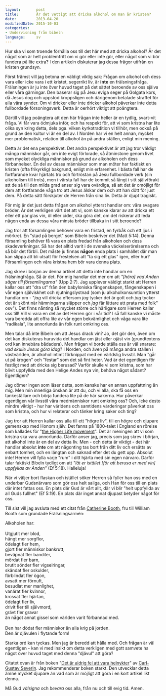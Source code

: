 ```yaml
---
layout:       post
title:        Är det vettigt att dricka alkohol om man är kristen?
date:         2013-04-20
modifiedDate: 2015-10-03
categories:
- Undervisning från bibeln
language:     sv
---
```

Hur ska vi som troende förhålla oss till det här med att dricka alkohol? Är det något som är helt problemfritt om vi gör eller inte gör, eller något som vi bör fundera på lite extra? I den artikeln diskuterar jag dessa frågor utifrån en kristen grundsyn.

Först främst vill jag betona en väldigt viktig sak: Frågan om alkohol och dess vara eller icke vara i ett kristet, segerrikt liv, är <strong>inte</strong> en frälsningsfråga. Frälsningen är ju inte över huvud taget på det sättet beroende av oss själva eller våra gärningar. Den baserar sig på Jesu eviga seger på Golgata kors, då Jesus dog och uppstod kroppsligen och därigenom betalade straffet för alla våra synder. Om vi dricker eller inte dricker alkohol påverkar inte detta fullbordade försoningsverk. Detta är oerhört viktigt att poängtera.

Därtill vill jag poängtera att den här frågan inte heller är en tydlig, svart-vit fråga. Vi får vara ödmjuka inför, och ha respekt för, att vi som kristna har lite olika syn kring detta, dels pga. vilken kyrkotradition vi tillhör, men också på grund av den kultur vi är en del av. I Norden har vi en helt annan, mycket mer problematisk, relation till alkohol än på andra ställen, enligt min mening.

Detta är det ena perspektivet. Det andra perspektivet är att jag tror väldigt många människor går, om inte evigt förlorade, så åtminstone genom livet som mycket olyckliga människor på grund av alkoholen och dess förbannelser. En del av dessa människor som man möter har faktiskt en kristen (ofta frikyrklig) bakgrund, enligt min erfarenhet. I bästa fall har de fortfarande kvar hjärtats tro och förtröstan på Jesu fullbordade verk (sin alkoholism till trots), men i värsta fall har de kommit så långt i sitt självförakt att de så till den milda grad anser sig vara ovärdiga, så att det är omöjligt för dem att fortfarande våga tro att Jesus älskar dem och att han dött för just dem. På detta sätt förskjuter de Herren från sina liv. Detta är djupt tragiskt.

För mig är det just detta frågan om alkohol ytterst handlar om: våra svagare bröder. Är det verkligen värt det att vi, som kanske klarar av att dricka ett eller ett par glas vin, öl eller cider, ska göra det, om det riskerar att leda någon enda av dessa våra minsta bröder tillbaka in i sitt beroende?

Jag tror att församlingen behöver vara en fristad, en fyrbåk och ett ljus i mörkret. En "stad på berget" som Bibeln beskriver det (Matt 5:14). Denna församling behöver få vara en plats fredad från alkoholen och dess skadeverkningar. Så har det alltid varit i de svenska väckelserörelserna och så bör det förbli. Det måste ju finnas <strong>någon</strong> enda plats i samhället där man kan slippa att bli utsatt för frestelsen att "ta sig ett glas" igen, eller hur? Församlingen och våra kristna hem bör vara denna plats.

Jag skrev i början av denna artikel att detta inte handlar om en frälsningfråga. Så är det. För mig handlar det mer om att <em>"[höra] vad Anden säger till församlingarna"</em> (Upp 2:7). Jag upplever väldigt starkt att Herren kallar oss att "dra ut" från den babyloniska fångenskapen, fångenskapen i vår egen själviskhet och njutningslystnad (som ju alkoholkonsumtion ytterst handlar om - "<em>jag</em> vill dricka eftersom <em>jag</em> tycker det är gott och <em>jag</em> tycker det är skönt när hämningarna släpper och <em>jag</em> får lättare att prata med folk" osv"). Det finns nånting så mycket större och härligare som Herren kallar oss till! Vill vi vara en del av det Herren gör i vår tid? I så fall kanske vi måste vara beredda att offra lite av vår egen bekvämlighet och våga vara lite "radikala", lite annorlunda än folk runt omkring oss.

Men talar då inte Bibeln om att Jesus drack vin? Jo, det gör den, även om det kan diskuteras huruvida det handlar om jäst eller ojäst vin (grundtextens ord kan innebära bådadera). Men frågan vi borde ställa oss är väl snarare: <em>vad skulle Jesus göra idag</em>? I Norden, och även på många andra ställen i västvärlden, är alkohol intimt förknippat med en världslig livsstil. Man "går ut på krogen" och "festar" som det så fint heter. Vad är det egentligen för festligt med att dricka sig berusad? Varför skulle vi som kristna, som har blivit uppfyllda med den Helige Andes nya vin, behöva något sådant? Egentligen?

Jag dömer ingen som läser detta, som kanske har en annan uppfattning än mig. Men min innerliga önskan är att du, och vi alla, ska få oss en tankeställare och börja fundera lite på de här sakerna. Hur påverkar egentligen vår livsstil våra medmänniskor runt omkring oss? Och, icke desto mindre viktigt - hur har världens och samtidens värderingar påverkat oss som kristna, och hur vi relaterar och tänker kring saker och ting?

Jag tror att Herren kallar oss alla till ett "högre liv", till en högre och djupare gemenskap med Honom själv. Det fanns på 1800-talet i England en rörelse som kallades för "<a href="http://en.wikipedia.org/wiki/Higher_Life_movement">the Higher Life movement</a>". Det är meningen att vi som kristna ska vara annorlunda. Därför anser jag, precis som jag skrev i början, att alkohol inte är en del av detta liv. Men - och detta är viktigt - det här handlar absolut <strong>inte</strong> om att någonting tas bort från ditt liv och ersätts av enbart tomhet, och en längtan och saknad efter det du gett upp. Absolut inte! Herren vill fylla varje "rum" i ditt hjärta med sin egen närvaro. Därför talar faktiskt Bibeln tydligt om att <em>"låt er istället [för att berusa er med vin] uppfyllas av Anden"</em> (Ef 5:18). Halleluja!

När vi väljer bort flaskan och istället söker Herren så fyller han oss med en underbar Gudsnärvaro som gör oss helt saliga, och Han för oss till en plats där intet fattas oss. En plats där Gud är vårt allt, där vi blir "helt uppfyllda av all Guds fullhet" (Ef 5:19). En plats där inget annat djupast betyder något för oss.

Till sist vill jag avsluta med ett citat från <a href="http://en.wikipedia.org/wiki/Catherine_Booth">Catherine Booth</a>, fru till William Booth som grundade Frälsningsarmén:</p><p class="bible">Alkoholen har:<br><br>
    Utgjutit mer blod,<br>
    hängt mer sorgflor,<br>
    ödelagt fler hem,<br>
    gjort fler människor bankrutt,<br>
    beväpnat fler banditer,<br>
    mördat fler barn,<br>
    brutit sönder fler vigselringar,<br>
    skändat fler oskulder,<br>
    förblindat fler ögon,<br>
    avsatt mer förnuft,<br>
    besudlat mer manlighet,<br>
    vanärat fler kvinnor,<br>
    krossat fler hjärtan,<br>
    ödelagt fler liv,<br>
    drivit fler till självmord,<br>
    grävt fler gravar<br>
    än något annat gissel som världen varit förbannad med.<br><br>
Den har dödat fler människor än alla krig på jorden.<br>
Den är djävulen i flytande form!

Starka ord kan tyckas. Men jag är beredd att hålla med. Och frågan är väl egentligen - kan vi med insikt om detta verkligen med gott samvete ha något över huvud taget med denna "djävul" att göra?

Citatet ovan är från boken "<a href="http://ws.livetsord.se/det-ar-aldrig-fel-att-vara-helnykter-mjukband.html">Det är aldrig fel att vara helnykter</a>" av <a href="http://www.facebook.com/carlgustaf.severin">Carl-Gustav Severin</a>. Jag rekommenderar boken starkt. Den utvecklar detta ämne mycket djupare än vad som är möjligt att göra i en kort artikel likt denna.

Må Gud <em>välsigna</em> och <em>bevara</em> oss alla, från nu och till evig tid. Amen.
